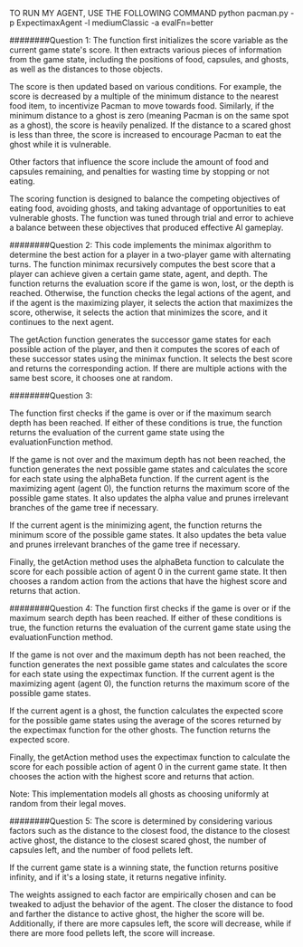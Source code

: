 
TO RUN MY AGENT, USE THE FOLLOWING COMMAND python pacman.py -p ExpectimaxAgent -l mediumClassic -a evalFn=better

########Question 1:
The function first initializes the score variable as the current game state's score. It then extracts various pieces of information from the game state, including the positions of food, capsules, and ghosts, as well as the distances to those objects.

The score is then updated based on various conditions. For example, the score is decreased by a multiple of the minimum distance to the nearest food item, to incentivize Pacman to move towards food. Similarly, if the minimum distance to a ghost is zero (meaning Pacman is on the same spot as a ghost), the score is heavily penalized. If the distance to a scared ghost is less than three, the score is increased to encourage Pacman to eat the ghost while it is vulnerable.

Other factors that influence the score include the amount of food and capsules remaining, and penalties for wasting time by stopping or not eating.

The scoring function is designed to balance the competing objectives of eating food, avoiding ghosts, and taking advantage of opportunities to eat vulnerable ghosts. The function was tuned through trial and error to achieve a balance between these objectives that produced effective AI gameplay.

########Question 2:
This code implements the minimax algorithm to determine the best action for a player in a two-player game with alternating turns. The function minimax recursively computes the best score that a player can achieve given a certain game state, agent, and depth. The function returns the evaluation score if the game is won, lost, or the depth is reached. Otherwise, the function checks the legal actions of the agent, and if the agent is the maximizing player, it selects the action that maximizes the score, otherwise, it selects the action that minimizes the score, and it continues to the next agent.

The getAction function generates the successor game states for each possible action of the player, and then it computes the scores of each of these successor states using the minimax function. It selects the best score and returns the corresponding action. If there are multiple actions with the same best score, it chooses one at random.

########Question 3:

The function first checks if the game is over or if the maximum search depth has been reached. If either of these conditions is true, the function returns the evaluation of the current game state using the evaluationFunction method.

If the game is not over and the maximum depth has not been reached, the function generates the next possible game states and calculates the score for each state using the alphaBeta function. If the current agent is the maximizing agent (agent 0), the function returns the maximum score of the possible game states. It also updates the alpha value and prunes irrelevant branches of the game tree if necessary.

If the current agent is the minimizing agent, the function returns the minimum score of the possible game states. It also updates the beta value and prunes irrelevant branches of the game tree if necessary.

Finally, the getAction method uses the alphaBeta function to calculate the score for each possible action of agent 0 in the current game state. It then chooses a random action from the actions that have the highest score and returns that action.

########Question 4:
The function first checks if the game is over or if the maximum search depth has been reached. If either of these conditions is true, the function returns the evaluation of the current game state using the evaluationFunction method.

If the game is not over and the maximum depth has not been reached, the function generates the next possible game states and calculates the score for each state using the expectimax function. If the current agent is the maximizing agent (agent 0), the function returns the maximum score of the possible game states.

If the current agent is a ghost, the function calculates the expected score for the possible game states using the average of the scores returned by the expectimax function for the other ghosts. The function returns the expected score.

Finally, the getAction method uses the expectimax function to calculate the score for each possible action of agent 0 in the current game state. It then chooses the action with the highest score and returns that action.

Note: This implementation models all ghosts as choosing uniformly at random from their legal moves.

########Question 5:
The score is determined by considering various factors such as the distance to the closest food, the distance to the closest active ghost, the distance to the closest scared ghost, the number of capsules left, and the number of food pellets left.

If the current game state is a winning state, the function returns positive infinity, and if it's a losing state, it returns negative infinity.

The weights assigned to each factor are empirically chosen and can be tweaked to adjust the behavior of the agent. The closer the distance to food and farther the distance to active ghost, the higher the score will be. Additionally, if there are more capsules left, the score will decrease, while if there are more food pellets left, the score will increase.
